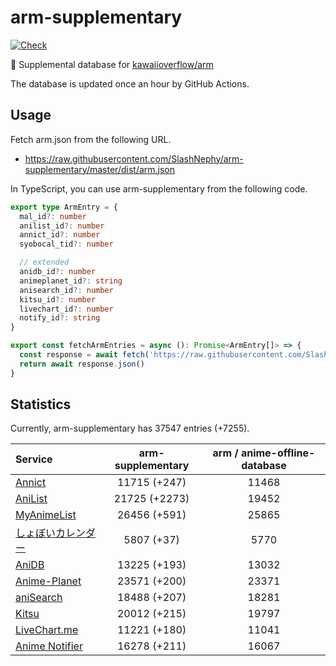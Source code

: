 # arm-supplementary

[![Check](https://github.com/SlashNephy/arm-supplementary/actions/workflows/check-node.yml/badge.svg)](https://github.com/SlashNephy/arm-supplementary/actions/workflows/check-node.yml)

💊 Supplemental database for [kawaiioverflow/arm](https://github.com/kawaiioverflow/arm)

The database is updated once an hour by GitHub Actions.

## Usage

Fetch arm.json from the following URL.

- https://raw.githubusercontent.com/SlashNephy/arm-supplementary/master/dist/arm.json

In TypeScript, you can use arm-supplementary from the following code.

```TypeScript
export type ArmEntry = {
  mal_id?: number
  anilist_id?: number
  annict_id?: number
  syobocal_tid?: number

  // extended
  anidb_id?: number
  animeplanet_id?: string
  anisearch_id?: number
  kitsu_id?: number
  livechart_id?: number
  notify_id?: string
}

export const fetchArmEntries = async (): Promise<ArmEntry[]> => {
  const response = await fetch('https://raw.githubusercontent.com/SlashNephy/arm-supplementary/master/dist/arm.json')
  return await response.json()
}
```

## Statistics

Currently, arm-supplementary has 37547 entries (+7255).

| Service                                     | arm-supplementary | arm / anime-offline-database |
| :------------------------------------------ | :---------------: | :--------------------------: |
| [Annict](https://annict.com)                |   11715 (+247)    |            11468             |
| [AniList](https://anilist.co)               |   21725 (+2273)   |            19452             |
| [MyAnimeList](https://myanimelist.net)      |   26456 (+591)    |            25865             |
| [しょぼいカレンダー](https://cal.syoboi.jp) |    5807 (+37)     |             5770             |
| [AniDB](https://anidb.net)                  |   13225 (+193)    |            13032             |
| [Anime-Planet](https://anime-planet.com)    |   23571 (+200)    |            23371             |
| [aniSearch](https://anisearch.com)          |   18488 (+207)    |            18281             |
| [Kitsu](https://kitsu.io)                   |   20012 (+215)    |            19797             |
| [LiveChart.me](https://livechart.me)        |   11221 (+180)    |            11041             |
| [Anime Notifier](https://notify.moe)        |   16278 (+211)    |            16067             |
